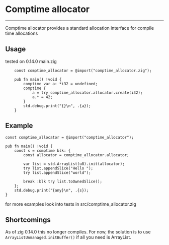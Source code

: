 # Comptime allocator
---

Comptime allocator provides a standard allocation interface for compile time allocations

## Usage
tested on 0.14.0
main.zig
```zig
    const comptime_allocator = @import("comptime_allocator.zig");

    pub fn main() !void {
        comptime var a: *i32 = undefined;
        comptime {
            a = try comptime_allocator.allocator.create(i32);
            a.* = 42;
        }
        std.debug.print("{}\n", .{a});
    }
```

## Example
```zig
const comptime_allocator = @import("comptime_allocator");

pub fn main() !void {
    const s = comptime blk: {
        const allocator = comptime_allocator.allocator;

        var list = std.ArrayList(u8).init(allocator);
        try list.appendSlice("Hello ");
        try list.appendSlice("world");

        break :blk try list.toOwnedSlice();
    };
    std.debug.print("{any}\n", .{s});
}
```
for more examples look into tests in src/comptime_allocator.zig


## Shortcomings
As of zig 0.14.0 this no longer compiles. For now, the solution is to use `ArrayListUnmanaged.initBuffer()` if all you need is ArrayList.
